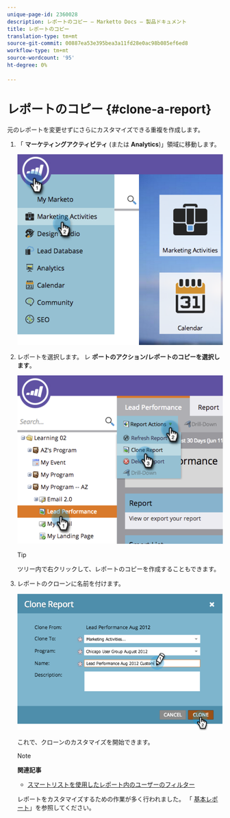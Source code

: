 ```yaml
---
unique-page-id: 2360028
description: レポートのコピー — Marketto Docs — 製品ドキュメント
title: レポートのコピー
translation-type: tm+mt
source-git-commit: 00887ea53e395bea3a11fd28e0ac98b085ef6ed8
workflow-type: tm+mt
source-wordcount: '95'
ht-degree: 0%

---
```



# レポートのコピー {#clone-a-report}

元のレポートを変更せずにさらにカスタマイズできる重複を作成します。

1. 「 **マーケティングアクティビティ** (または **Analytics**)」領域に移動します。

   ![](assets/image2014-9-16-14-3a23-3a46.png)

1. レポートを選択します。 レ **ポートのアクション/レポートのコピーを選択します**。

   ![](assets/image2014-9-16-14-3a23-3a53.png)

   >[!TIP]
   >
   >ツリー内で右クリックして、レポートのコピーを作成することもできます。

1. レポートのクローンに名前を付けます。

   ![](assets/image2014-9-16-14-3a23-3a57.png)

   これで、クローンのカスタマイズを開始できます。

   >[!NOTE]
   >
   >**関連記事**
   >
   >    
   >    
   >    * [スマートリストを使用したレポート内のユーザーのフィルター](../../../../product-docs/reporting/basic-reporting/editing-reports/filter-people-in-a-report-with-a-smart-list.md)


   レポートをカスタマイズするための作業が多く行われました。 「 [基本レポート](http://docs.marketo.com/display/docs/basic+reporting)」を参照してください。

